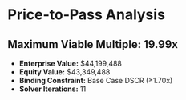 # Price-to-Pass Analysis

## Maximum Viable Multiple: **19.99x**

- **Enterprise Value:** $44,199,488
- **Equity Value:** $43,349,488
- **Binding Constraint:** Base Case DSCR (≥1.70x)
- **Solver Iterations:** 11
